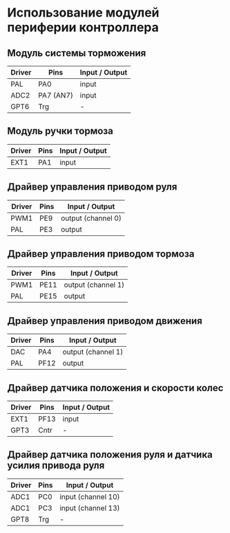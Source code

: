 # Использование модулей периферии контроллера

## Модуль системы торможения
Driver | Pins | Input / Output
-------|------|-------
PAL  | PA0       | input
ADC2 | PA7 (AN7) | input
GPT6 | Trg       | -

## Модуль ручки тормоза
Driver | Pins | Input / Output
-------|------|-------
EXT1 | PA1 | input

## Драйвер управления приводом руля 
Driver | Pins | Input / Output
-------|------|-------
PWM1 | PE9 | output (channel 0)
PAL  | PE3 | output

## Драйвер управления приводом тормоза 
Driver | Pins | Input / Output
-------|------|-------
PWM1 | PE11 | output (channel 1)
PAL  | PE15 | output

## Драйвер управления приводом движения 
Driver | Pins | Input / Output
-------|------|-------
DAC | PA4  | output (channel 1)
PAL | PF12 | output

## Драйвер датчика положения и скорости колес
Driver | Pins | Input / Output
-------|------|-------
EXT1  | PF13 | input
GPT3  | Cntr | -

## Драйвер датчика положения руля и датчика усилия привода руля
Driver | Pins | Input / Output
-------|------|-------
ADC1 | PC0  | input (channel 10)
ADC1 | PC3  | input (channel 13)
GPT8 | Trg  | -

